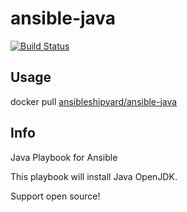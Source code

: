 ansible-java
=============

[![Build Status](https://travis-ci.org/AnsibleShipyard/ansible-java.svg?branch=master)](https://travis-ci.org/AnsibleShipyard/ansible-java)


## Usage

docker pull [ansibleshipyard/ansible-java](https://registry.hub.docker.com/u/ansibleshipyard/ansible-java/)


## Info

Java Playbook for Ansible

This playbook will install Java OpenJDK.


Support open source!
